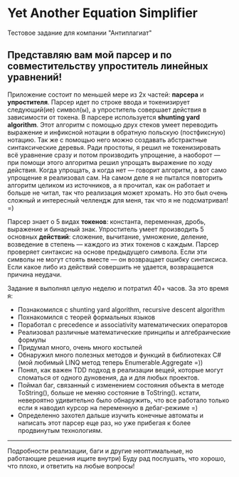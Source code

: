 # Yet Another Equation Simplifier

Тестовое задание для компании "Антиплагиат"

## Представляю вам мой парсер и по совместительству упроститель линейных уравнений!

Приложение состоит по меньшей мере из 2х частей: **парсера** и **упростителя**. Парсер идет по строке ввода и токенизирует
следующий(ие) символ(ы), а упроститель совершает действия в зависимости от токена.
В парсере используется **shunting yard algorithm**. Этот алгоритм с помощью друх стеков умеет переводить выражение и инфиксной нотации в обратную польскую (постфиксную) нотацию.
Так же с помощью него можно создавать абстрактные синтаксические деревья. Ради простоты, я решил не токенизировать всё уравнение сразу и потом производить упрощение,
а наоборот — при помощи этого алгоритма решил упрощать выражение по ходу действия. Когда упрощать, а когда нет — говорит алгоритм, а вот само упрощение я реализовал сам.
На самом деле я не пытался повторить алгоритм целиком из источников, а я прочитал, как он работает и больше не читал, так что реализация может хромать.
Но это был очень сложный и интересный челлендж для меня, так что я не подсматривал! =)

Парсер знает о 5 видах **токенов**: константа, переменная, дробь, выражение и бинарный знак.
Упроститель умеет производить 5 основных **действий**: сложение, вычитание, умножение, деление, возведение в степень — каждого из этих токенов с каждым.
Парсер проверяет синтаксис на основе предыдущего символа. Если эти символы не могут стоять вместе — он возвращает ошибку синтаксиса.
Если какое либо из действий совершить не удается, возвращается причина неудачи.

Задание я выполнял целую неделю и потратил 40+ часов. За это время я:
- Познакомился c shunting yard algorithm, recursive descent algorithm
- Похнакомился с теорей формальных языков
- Поработал с precedence и associativity математических операторов
- Реализовал различные математические принципы и алгебраические формулы
- Придумал много, очень много костылей
- Обнаружил много полезных методов и функций в библиотеках C# (мой любимый LINQ метод теперь Enumerable.Aggregate =))
- Понял, как важен TDD подход в реализации вещей, которые могут сломаться от одного дуновения, да и для любых проектов.
- Поймал баг, связанный с изменением состояния объекта в методе ToString(), больше не меняю состояние в ToString().
    кстати, невероятно удивительно было обнаружить, что все работало только если я наводил курсор на переменную в дебаг-режиме =)
- Определенно захотел дальше изучить конечные автоматы и написать этот парсер еще раз, но уже прибегая к более продвинутым технологиям.
---
Подробности реализации, баги и другие неоптимальные, но работающие решения ищите внутри)
Буду рад послушать, что хорошо, что плохо, и ответить на любые вопросы!
